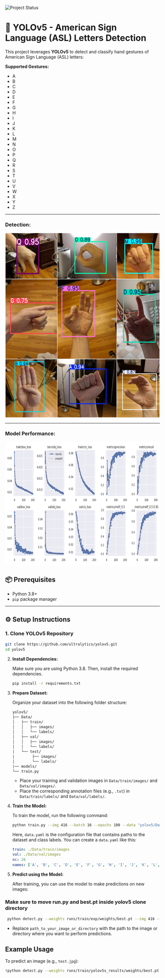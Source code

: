 ![Project Status](https://img.shields.io/badge/Project%20Status-ongoing-orange)

# 🧠 YOLOv5 - American Sign Language (ASL) Letters Detection

This project leverages **YOLOv5** to detect and classify hand gestures of American Sign Language (ASL) letters:

**Supported Gestures:**  
- A  
- B  
- C  
- D  
- E  
- F  
- G  
- H  
- I  
- J  
- K  
- L  
- M  
- N  
- O  
- P  
- Q  
- R  
- S  
- T  
- U  
- V  
- W  
- X  
- Y  
- Z

---

### **Detection:**

<img src="demo/assets/prediction.jpg" alt="Model Performance" width="1200" height="600"/>

---
### **Model Performance:**

<div align="center">

<img src="demo/assets/results.png" alt="Model Performance" width="1400" height="400"/>

</div>


## 📦 Prerequisites

- Python 3.8+
- `pip` package manager

---

## ⚙️ Setup Instructions

### 1. Clone YOLOv5 Repository

```bash
git clone https://github.com/ultralytics/yolov5.git
cd yolov5
```

2. **Install Dependencies:**

    Make sure you are using Python 3.8. Then, install the required dependencies.

    ```bash
    pip install -r requirements.txt
    ```
    
3. **Prepare Dataset:**

    Organize your dataset into the following folder structure:

    ```
    yolov5/
    ├── Data/
    │   ├── train/
    │   │   ├── images/
    │   │   └── labels/
    │   ├── val/
    │   │   ├── images/
    │   │   └── labels/
    |   └── test/
    |        ├── images/
    │        └── labels/
    |── models/
    └── train.py
    ```

    - Place your training and validation images in `Data/train/images/` and `Data/val/images/`.
    - Place the corresponding annotation files (e.g., `.txt`) in `Data/train/labels/` and `Data/val/labels/`.

4. **Train the Model:**

    To train the model, run the following command:

    ```bash
    python train.py --img 416 --batch 16 --epochs 100 --data "yolov5/Data/data.yaml" --weights yolov5s.pt
    ```

    Here, `data.yaml` is the configuration file that contains paths to the dataset and class labels. You can create a `data.yaml` like this:

    ```yaml
    train: ./Data/train/images
    val: ./Data/val/images
    nc: 26
    names: ['A', 'B', 'C', 'D', 'E', 'F', 'G', 'H', 'I', 'J', 'K', 'L', 'M', 'N', 'O', 'P', 'Q', 'R', 'S', 'T', 'U', 'V', 'W', 'X', 'Y', 'Z']
    ```

5. **Predict using the Model:**

    After training, you can use the model to make predictions on new images:

### Make sure to move run.py and best.pt inside yolov5 clone directory
    
   ```bash
    python detect.py --weights runs/train/exp/weights/best.pt --img 416 --source path_to_your_image_or_directory
   ```

- Replace `path_to_your_image_or_directory` with the path to the image or directory where you want to perform predictions.

## Example Usage

To predict an image (e.g., `test.jpg`):

```bash
!python detect.py --weights runs/train/yolov5s_results/weights/best.pt --img 416 --conf 0.4 --source ./Data/test/images/
```
